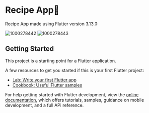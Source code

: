 # Recipe App🍜

Recipe App made using Flutter version 3.13.0

![1000278442](https://github.com/user-attachments/assets/c54bc48d-4cfb-4015-b7e7-dc183467a22d)
![1000278443](https://github.com/user-attachments/assets/9110bc12-890d-4d36-9e6a-3266da14a58f)



## Getting Started

This project is a starting point for a Flutter application.

A few resources to get you started if this is your first Flutter project:

- [Lab: Write your first Flutter app](https://docs.flutter.dev/get-started/codelab)
- [Cookbook: Useful Flutter samples](https://docs.flutter.dev/cookbook)

For help getting started with Flutter development, view the
[online documentation](https://docs.flutter.dev/), which offers tutorials,
samples, guidance on mobile development, and a full API reference.

